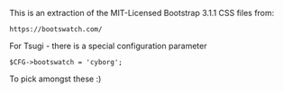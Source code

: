 This is an extraction of the MIT-Licensed Bootstrap 3.1.1 CSS files
from:

    https://bootswatch.com/

For Tsugi - there is a special configuration parameter

    $CFG->bootswatch = 'cyborg';

To pick amongst these :)
